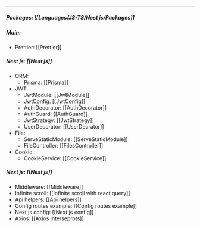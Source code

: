
___
##### Packages: [[Languages/JS-TS/Nest js/Packages]]
##### Main:
- Prettier: [[Prettier]]

##### Nest js: [[Nest js]]
- ORM:
	- Prisma: [[Prisma]]
- JWT:
	- JwtModule: [[JwtModule]]
	- JwtConfig: [[JwtConfig]]
	- AuthDecorator: [[AuthDecorator]]
	- AuthGuard: [[AuthGuard]]
	- JwtStrategy: [[JwtStrategy]]
	- UserDecorator: [[UserDecrator]]
- File:
	- ServeStaticModule: [[ServeStaticModule]]
	- FileController: [[FilesController]]
- Cookie:
	- CookieService: [[CookieService]]

##### Next js: [[Next js]]
- Middleware: [[Middleware]]
- Infinite scroll: [[Infinite scroll with react query]]
- Api helpers: [[Api helpers]]
- Config routes example: [[Config routes example]]
- Next js config: [[Next js config]]
- Axios: [[Axios interseprots]]